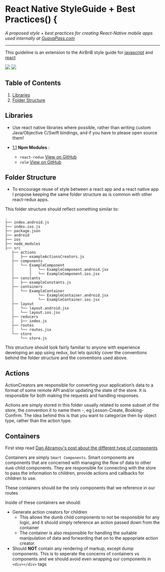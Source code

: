 # React Native StyleGuide + Best Practices() {
*A proposed style + best practices for creating React-Native mobile apps used internally at [GuavaPass.com](https://guavapass.com)*

---
This guideline is an extension to the AirBnB style guide for [javascript](https://github.com/airbnb/javascript) and [react](https://github.com/airbnb/javascript/tree/master/react)

![](http://www.blissout.com.sg/wp-content/uploads/2015/10/guava-pass-big-logo.gif) ![](https://goodbits-production.s3.amazonaws.com/uploads/link/thumbnail/2391724/logo_og.png)


## Table of Contents

  1. [Libraries](#libraries)
  1. [Folder Structure](#folders)

## Libraries

 - Use react native libraries where possible, rather than writing custom Java/Objective C/Swift bindings, and if you have to please open source them!
 
- [1.1](#1.1) <a name='1.1'>**Npm Modules**</a> : 

    + `react-redux`   [ View on GitHub](https://github.com/reactjs/react-redux)
    + `relm` [View on GitHub](https://github.com/realm/realm-js)

## Folder Structure

  - To encourage reuse of style between a react app and a react native app I propose keeping the same folder structure as is common with other react-redux apps.
  
This folder structure should reflect something similar to:
```
.
├── index.android.js 
├── index.ios.js
├── package.json
├── android
├── ios
├── node_modules
├── src
   ├── actions
   │   ├── exampleActionsCreators.js
   ├── components
   │   └── ExampleComponent
   │       │   └── ExampleComponent.android.jsx
   │       │   └── ExampleComponent.ios.jsx
   ├── constants
   │   ├── exampleConstants.js
   ├── containers
   │   └── ExampleContainer
   │           └── ExampleContainer.android.jsx
   │           └── ExampleContainer.ios.jsx
   ├── layout
   │   └── layout.android.jsx
   │   └── layout.ios.jsx
   ├── reducers
   │   ├── index.js
   ├── routes
   │   └── routes.jsx
   └── store
       └── store.js
```

This structure should look fairly familiar to anyone with experience developing an app using redux, but lets quickly cover the conventions behind the folder structure and the conventions used above.

## Actions
 ActionCreators are responsible for converting your application’s data to a format of some remote API and/or updating the state of the store. It is responsible for both making the requests and handling responses.

Actions are simply stored in this folder usually related to some subset of the store, the convention it to name them <noun>-<verb>, eg Lesson-Create, Booking-Confirm. The idea behind this is that you want to categorize then by  object type, rather than the action type.

## Containers
First step read [Dan Abramov's post about the different type of components](https://medium.com/@dan_abramov/smart-and-dumb-components-7ca2f9a7c7d0#.n7jx61gix)

Containers are simply `Smart Components`. Smart components are components that are concerned with managing the flow of data to other `dumb` child components. They are responsible for connecting with the store to pass the information to children, provide actions and callbacks for children to use.

These containers should be the only components that we reference in our routes

Inside of these containers we should:
- Generate action creators for children
    -  This allows the dumb child components to not be responsible for any logic, and it should simply reference an action passed down from the container
    -  The container is also responsible for handling the suitable manipulation of data and forwarding that on to the appopriate action creator.
-  Should **NOT** contain any rendering of markup, except dump components. This is to seperate the concerns of containers vs components and we should avoid even wrapping our components in `<div></div>` tags
 
